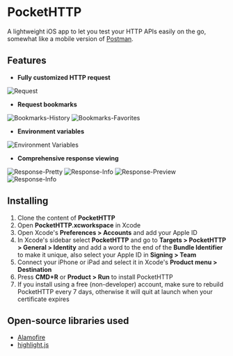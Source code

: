 # PocketHTTP
A lightweight iOS app to let you test your HTTP APIs easily on the go, somewhat like a mobile version of [Postman](https://www.getpostman.com).
## Features
* **Fully customized HTTP request**

![Request](https://github.com/AkikoZ/PocketHTTP/blob/master/screenshots/Request.png)

* **Request bookmarks**

![Bookmarks-History](https://github.com/AkikoZ/PocketHTTP/blob/master/screenshots/Bookmarks-History.png)
![Bookmarks-Favorites](https://github.com/AkikoZ/PocketHTTP/blob/master/screenshots/Bookmarks-Favorites.png)

* **Environment variables**

![Environment Variables](https://github.com/AkikoZ/PocketHTTP/blob/master/screenshots/Environment%20Variables.png)

* **Comprehensive response viewing**

![Response-Pretty](https://github.com/AkikoZ/PocketHTTP/blob/master/screenshots/Response-Pretty.png)
![Response-Info](https://github.com/AkikoZ/PocketHTTP/blob/master/screenshots/Response-Raw.png)
![Response-Preview](https://github.com/AkikoZ/PocketHTTP/blob/master/screenshots/Response-Preview.png)
![Response-Info](https://github.com/AkikoZ/PocketHTTP/blob/master/screenshots/Response-Info.png)

## Installing
1. Clone the content of **PocketHTTP**
2. Open **PocketHTTP.xcworkspace** in Xcode
3. Open Xcode's **Preferences > Accounts** and add your Apple ID
4. In Xcode's sidebar select **PocketHTTP** and go to **Targets > PocketHTTP > General > Identity** and add a word to the end of the **Bundle Identifier** to make it unique, also select your Apple ID in **Signing > Team**
5. Connect your iPhone or iPad and select it in Xcode's **Product menu > Destination**
6. Press **CMD+R** or **Product > Run** to install PocketHTTP
7. If you install using a free (non-developer) account, make sure to rebuild PocketHTTP every 7 days, otherwise it will quit at launch when your certificate expires

## Open-source libraries used
* [Alamofire](https://github.com/Alamofire/Alamofire)
* [highlight.js](https://github.com/isagalaev/highlight.js)

